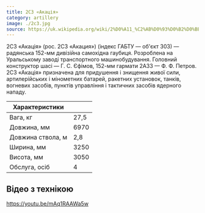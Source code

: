 ```yaml
---
title: 2С3 «Акація»
category: artillery
image: ./2c3.jpg
source: https://uk.wikipedia.org/wiki/2%D0%A11_%C2%AB%D0%93%D0%B2%D0%BE%D0%B7%D0%B4%D0%B8%D0%BA%D0%B0%C2%BB
---
```


2С3 «Акація» (рос. 2С3 «Акация») (індекс ГАБТУ — об'єкт 303) — радянська 152-мм дивізійна самохідна гаубиця. Розроблена на Уральському заводі транспортного машинобудування. Головний конструктор шасі — Г. С. Єфімов, 152-мм гармати 2А33 — Ф. Ф. Петров. 2С3 «Акація» призначена для придушення і знищення живої сили, артилерійських і мінометних батарей, ракетних установок, танків, вогневих засобів, пунктів управління і тактичних засобів ядерного нападу.

| Характеристики    |      |
| ----------------- | ---- |
| Вага, кг          | 27,5 |
| Довжина, мм       | 6970 |
| Довжина ствола, м | 2,8  |
| Ширина, мм        | 3250 |
| Висота, мм        | 3050 |
| Обслуга, осіб     | 4    |

## Відео з технікою

https://youtu.be/mAq1RAAWa5w